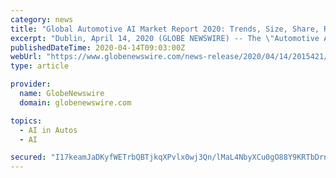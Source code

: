 ```yaml
---
category: news
title: "Global Automotive AI Market Report 2020: Trends, Size, Share, Recent Developments, Player Rankings and Forecast to 2027"
excerpt: "Dublin, April 14, 2020 (GLOBE NEWSWIRE) -- The \"Automotive Artificial Intelligence Market by Offering, Technology, Process, Drive, and Region - Global Forecast to 2027\" report has been added to ..."
publishedDateTime: 2020-04-14T09:03:00Z
webUrl: "https://www.globenewswire.com/news-release/2020/04/14/2015421/0/en/Global-Automotive-AI-Market-Report-2020-Trends-Size-Share-Recent-Developments-Player-Rankings-and-Forecast-to-2027.html"
type: article

provider:
  name: GlobeNewswire
  domain: globenewswire.com

topics:
  - AI in Autos
  - AI

secured: "I17keamJaDKyfWETrbQBTjkqXPvlx0wj3Qn/lMaL4NbyXCu0gO88Y9KRTbDrnyY7UBRB41ZcA9PPc71dhFYAPqGi1BjElHgTjydUutOmh5NvHDdVO8BP+HCUHnUjDrahPGTmfQN3sp6UxKEV7ATGXQN/d6SXb7SnNK1CxT4E7QLBY0mCDtQ8Cud33g0x1bd51v40g43C+0yDfKRAdhgZez0+6RIPQs3CCOOpgM3t9Ttz9+ddKromPInneljQtF7hO37q9f0C+S1vHELF+vE7CqC4+1i12EWHQO3oQrl3xD6apuSMvSp/KrDq2easCXZo;mu00iWtUwjaBnpMsaqKlDg=="
---
```


